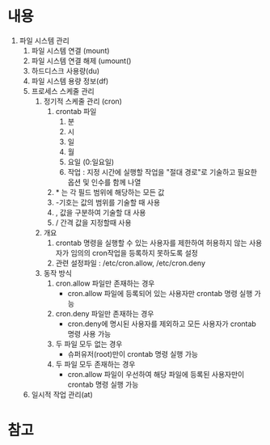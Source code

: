 # 내용
1. 파일 시스템 관리
    1. 파일 시스템 연결 (mount)
    1. 파일 시스템 연결 해제 (umount()
    1. 하드디스크 사용량(du)
    1. 파일 시스템 용량 정보(df)
    1. 프로세스 스케줄 관리
        1. 정기적 스케줄 관리 (cron)
            1. crontab 파일
                1. 분
                1. 시
                1. 일
                1. 월
                1. 요일 (0:일요일)
                1. 작업 : 지정 시간에 실행할 작업을 "절대 경로"로 기술하고 필요한 옵션 및 인수를 함께 나열
            1. \* 는 각 필드 범위에 해당하는 모든 값
            1. -기호는 값의 범위를 기술할 때 사용
            1. , 값을 구분하여 기술할 대 사용
            1. / 간격 값을 지정할때 사용
        1. 개요
            1. crontab 명령을 실행할 수 있는 사용자를 제한하여 허용하지 않는 사용자가 임의의 cron작업을 등록하지 못하도록 설정
            1. 관련 설정파일 : /etc/cron.allow, /etc/cron.deny
        1. 동작 방식
            1. cron.allow 파일만 존재하는 경우
                * cron.allow 파일에 등록되어 있는 사용자만 crontab 명령 실행 가능
            1. cron.deny 파일만 존재하는 경우
                * cron.deny에 명시된 사용자를 제외하고 모든 사용자가 crontab명령 사용 가능
            1. 두 파일 모두 없는 경우
                * 슈퍼유저(root)만이 crontab 명령 실행 가능
            1. 두 파일 모두 존재하는 경우
                * cron.allow 파일이 우선하여 해당 파일에 등록된 사용자만이 crontab 명령 실행 가능
    1. 일시적 작업 관리(at)
# 참고